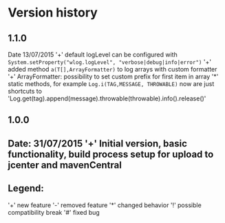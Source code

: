 # Version history

## 1.1.0
Date 13/07/2015
'+' default logLevel can be configured with `System.setProperty("wlog.logLevel", "verbose|debug|info|error")`
'+' added method `a(T[],ArrayFormatter)` to log arrays with custom formatter
'+' ArrayFormatter: possibility to set custom prefix for first item in array
'*' static methods, for example `Log.i(TAG,MESSAGE, THROWABLE)` now are just shortcuts to 'Log.get(tag).append(message).throwable(throwable).info().release()'


## 1.0.0
Date: 31/07/2015
'+' Initial version, basic functionality, build process setup for upload to jcenter and mavenCentral
---
## Legend:
'+' new feature
'-' removed feature
'*' changed behavior
'!' possible compatibility break
'#' fixed bug